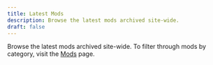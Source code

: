 ```yaml
---
title: Latest Mods
description: Browse the latest mods archived site-wide.
draft: false
---
```


Browse the latest mods archived site-wide. To filter through mods by category, visit the [Mods](/mods/) page. 